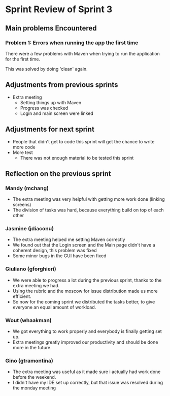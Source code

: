# Sprint Review of Sprint 3

## Main problems  Encountered

### Problem 1: Errors when running the app the first time

There were a few problems with Maven when trying to run the application for the first time.

This was solved by doing 'clean' again.


## Adjustments from previous sprints
 - Extra meeting
   - Setting things up with Maven
   - Progress was checked
   - Login and main screen were linked

## Adjustments for next sprint
 - People that didn't get to code this sprint will get the chance to write more code
 - More test
   - There was not enough material to be tested this sprint

## Reflection on the previous sprint
### Mandy (mchang)
 - The extra meeting was very helpful with getting more work done (linking screens)
 - The division of tasks was hard, because everything build on top of each other

### Jasmine (jdiaconu)
 - The extra meeting helped me setting Maven correctly
 - We found out that the Login screen and the Main page didn't have a coherent design, this problem was fixed
 - Some minor bugs in the GUI have been fixed
 
 
 ### Giuliano (gforghieri)
- We were able to progress a lot during the previous sprint, thanks to the extra meeting we had.
- Using the rubric and the moscow for issue distribution made us more efficient.
- So now for the coming sprint we distributed the tasks better, to give everyone an equal amount of workload.

### Wout (whaakman)
- We got everything to work properly and everybody is finally getting set up.
- Extra meetings greatly improved our productivity and should be done more in the future.

### Gino (gtramontina)
- The extra meeting was useful as it made sure i actually had work done before the weekend.
- I didn't have my IDE set up correctly, but that issue was resolved during the monday meeting